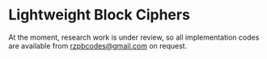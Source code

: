 # Lightweight Block Ciphers
At the moment, research work is under review, so all implementation codes are available from rzpbcodes@gmail.com on request.
